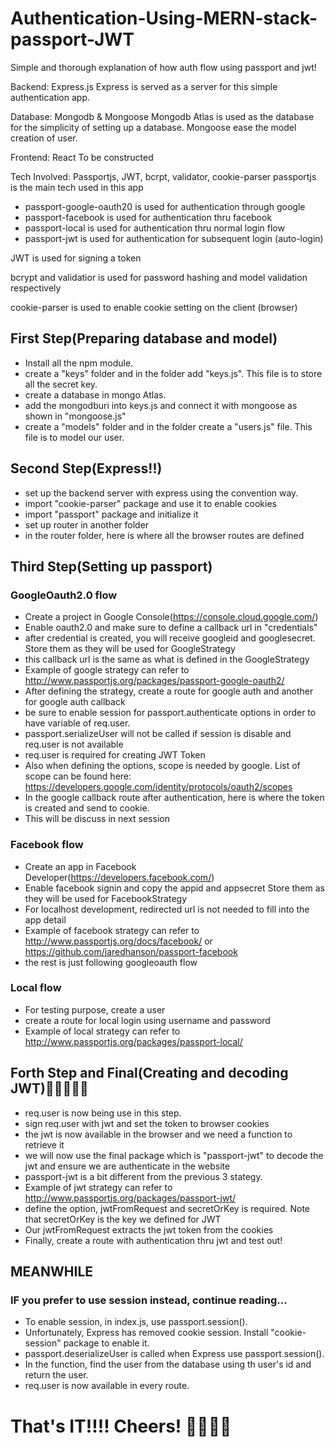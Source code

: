 # Authentication-Using-MERN-stack-passport-JWT
Simple and thorough explanation of how auth flow using passport and jwt!

Backend: Express.js
Express is served as a server for this simple authentication app.

Database: Mongodb & Mongoose
Mongodb Atlas is used as the database for the simplicity of setting up a database.
Mongoose ease the model creation of user.

Frontend: React
To be constructed

Tech Involved: Passportjs, JWT, bcrpt, validator, cookie-parser
passportjs is the main tech used in this app
- passport-google-oauth20 is used for authentication through google
- passport-facebook is used for authentication thru facebook
- passport-local is used for authentication thru normal login flow
- passport-jwt is used for authentication for subsequent login (auto-login)

JWT is used for signing a token

bcrypt and validatior is used for password hashing and model validation respectively

cookie-parser is used to enable cookie setting on the client (browser)

## First Step(Preparing database and model)
- Install all the npm module.
- create a "keys" folder and in the folder add "keys.js". This file is to store all the secret key.
- create a database in mongo Atlas. 
- add the mongodburi into keys.js and connect it with mongoose as shown in "mongoose.js"
- create a "models" folder and in the folder create a "users.js" file. This file is to model our user.

## Second Step(Express!!)
- set up the backend server with express using the convention way.
- import "cookie-parser" package and use it to enable cookies 
- import "passport" package and initialize it
- set up router in another folder
- in the router folder, here is where all the browser routes are defined

## Third Step(Setting up passport)
### GoogleOauth2.0 flow
- Create a project in Google Console(https://console.cloud.google.com/)
- Enable oauth2.0 and make sure to define a callback url in "credentials"
- after credential is created, you will receive googleid and googlesecret. Store them as they will be used for GoogleStrategy
- this callback url is the same as what is defined in the GoogleStrategy
- Example of google strategy can refer to http://www.passportjs.org/packages/passport-google-oauth2/
- After defining the strategy, create a route for google auth and another for google auth callback
- be sure to enable session for passport.authenticate options in order to have variable of req.user.
- passport.serializeUser will not be called if session is disable and req.user is not available
- req.user is required for creating JWT Token
- Also when defining the options, scope is needed by google. List of scope can be found here: https://developers.google.com/identity/protocols/oauth2/scopes
- In the google callback route after authentication, here is where the token is created and send to cookie.
- This will be discuss in next session

### Facebook flow
- Create an app in Facebook Developer(https://developers.facebook.com/)
- Enable facebook signin and copy the appid and appsecret Store them as they will be used for FacebookStrategy
- For localhost development, redirected url is not needed to fill into the app detail
- Example of facebook strategy can refer to http://www.passportjs.org/docs/facebook/ or https://github.com/jaredhanson/passport-facebook
- the rest is just following googleoauth flow

### Local flow
- For testing purpose, create a user
- create a route for local login using username and password
- Example of local strategy can refer to http://www.passportjs.org/packages/passport-local/

## Forth Step and Final(Creating and decoding JWT)🐱‍🏍🐱‍🏍🚀
- req.user is now being use in this step.
- sign req.user with jwt and set the token to browser cookies
- the jwt is now available in the browser and we need a function to retrieve it
- we will now use the final package which is "passport-jwt" to decode the jwt and ensure we are authenticate in the website
- passport-jwt is a bit different from the previous 3 stategy.
- Example of jwt strategy can refer to http://www.passportjs.org/packages/passport-jwt/
- define the option, jwtFromRequest and secretOrKey is required. Note that secretOrKey is the key we defined for JWT
- Our jwtFromRequest extracts the jwt token from the cookies
- Finally, create a route with authentication thru jwt and test out!

## MEANWHILE
### IF you prefer to use session instead, continue reading...
- To enable session, in index.js, use passport.session().
- Unfortunately, Express has removed cookie session. Install "cookie-session" package to enable it.
- passport.deserializeUser is called when Express use passport.session().
- In the function, find the user from the database using th user's id and return the user.
- req.user is now available in every route.

# That's IT!!!! Cheers! 🎉🙌🎉🙌
